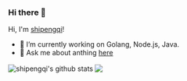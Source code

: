 ### Hi there 👋

<!--
**shipengqi/shipengqi** is a ✨ _special_ ✨ repository because its `README.md` (this file) appears on your GitHub profile.

Here are some ideas to get you started:

- 🔭 I’m currently working on ...
- 🌱 I’m currently learning ...
- 👯 I’m looking to collaborate on ...
- 🤔 I’m looking for help with ...
- 💬 Ask me about ...
- 📫 How to reach me: ...
- 😄 Pronouns: ...
- ⚡ Fun fact: ...
-->

Hi, I'm [shipengqi](https://shipengqi.github.io)!

- 🔭 I’m currently working on Golang, Node.js, Java.
- 💬 Ask me about anthing [here](https://github.com/shipengqi/shipengqi/issues)

<img align="center" src="https://github-readme-stats.vercel.app/api?username=shipengqi&show_icons=true&include_all_commits=true&theme=radical&count_private=true" alt="shipengqi's github stats" />

<!-- <img align="center" src="https://github-readme-stats.vercel.app/api/top-langs/?username=shipengqi&layout=compact&theme=radical" /> -->

<a href="https://github.com/shipengqi/shipenqgi.github.io">
  <img align="center" src="https://github-readme-stats.vercel.app/api/pin/?username=shipengqi&repo=shipengqi.github.io&theme=radical" />
</a>
